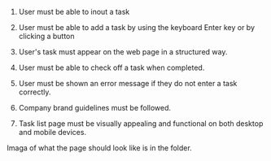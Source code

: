 1. User must be able to inout a task

2. User must be able to add a task by using the keyboard Enter key or by clicking a button

3. User's task must appear on the web page in a structured way.

4. User must be able to check off a task when completed. 

5. User must be shown an error message if they do not enter a task correctly.

6. Company brand guidelines must be followed.

7. Task list page must be visually appealing and functional on both desktop and mobile devices.

Imaga of what the page should look like is in the folder.